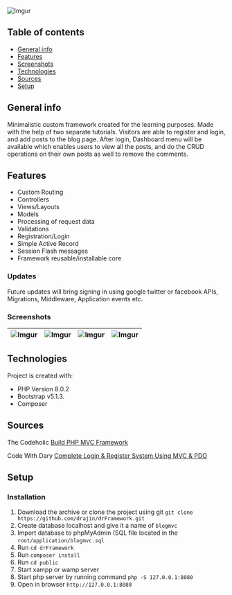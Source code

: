 ![Imgur](https://i.imgur.com/G89UN6P.jpg)

## Table of contents
* [General info](#general-info)
* [Features](#Featurs)
* [Screenshots](#Screenshots)
* [Technologies](#technologies)
* [Sources](#sources)
* [Setup](#setup)

## General info
Minimalistic custom framework created for the learning purposes. Made with the help of two separate tutorials. Visitors are able to register and login, and add posts to the blog page. After login, Dashboard menu will be available which enables users to view all the posts, and do the CRUD operations on their own posts as well to remove the comments.

## Features
* Custom Routing
* Controllers
* Views/Layouts
* Models
* Processing of request data
* Validations
* Registration/Login
* Simple Active Record
* Session Flash messages
* Framework reusable/installable core

### Updates
Future updates will bring signing in using google twitter or facebook APIs, Migrations, Middleware, Application events etc.


### Screenshots
![Imgur](https://i.imgur.com/Gts3WeC.jpg) | ![Imgur](https://i.imgur.com/HZsoxER.jpg) | ![Imgur](https://i.imgur.com/nTq7b4i.jpg) | ![Imgur](https://i.imgur.com/RNZxkHE.jpg) |
|-|-|-|-|

## Technologies
Project is created with:
* PHP Version 8.0.2
* Bootstrap v5.1.3.
* Composer

## Sources
The Codeholic [Build PHP MVC Framework](https://www.youtube.com/watch?v=WKy-N0q3WRo&list=PLLQuc_7jk__Uk_QnJMPndbdKECcTEwTA1&ab_channel=TheCodeholic
)

Code With Dary [Complete Login & Register System Using MVC & PDO](https://www.youtube.com/watch?v=e1oMBaWjye8&ab_channel=CodeWithDary)

## Setup

### Installation

1. Download the archive or clone the project using git `git clone https://github.com/drajin/drFramework.git`
2. Create database localhost and give it a name of `blogmvc`
3. Import database to phpMyAdmin (SQL file located in the `root/application/blogmvc.sql`
4. Run `cd drFramework`
5. Run `composer install`
6. Run `cd public`
7. Start xampp or wamp server
8. Start php server by running command `php -S 127.0.0.1:8080` 
9. Open in browser `http://127.0.0.1:8080`




    
